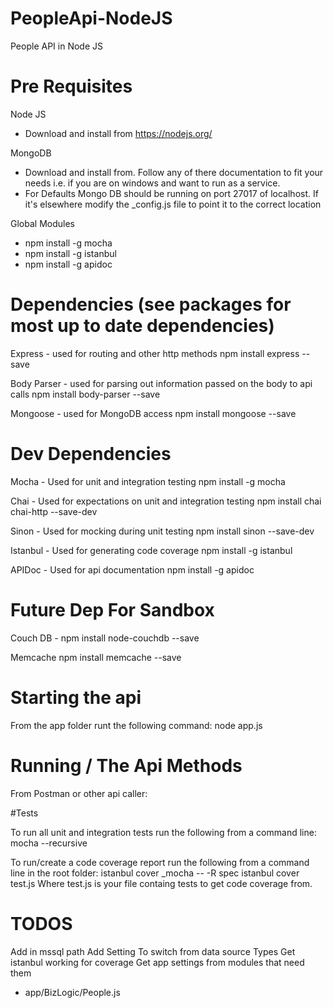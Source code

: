 # PeopleApi-NodeJS
People API in Node JS


# Pre Requisites
Node JS
- Download and install from https://nodejs.org/

MongoDB
- Download and install from. Follow any of there documentation to fit your needs i.e. if you are on windows and want to run as a service.
- For Defaults Mongo DB should be running on port 27017 of localhost.  If it's elsewhere modify the \_config.js file to point it to the correct location

Global Modules
- npm install -g mocha
- npm install -g istanbul
- npm install -g apidoc

# Dependencies (see packages for most up to date dependencies)
Express - used for routing and other http methods
npm install express --save

Body Parser - used for parsing out information passed on the body to api calls
npm install body-parser --save

Mongoose - used for MongoDB access
npm install mongoose --save

# Dev Dependencies
Mocha - Used for unit and integration testing
npm install -g mocha

Chai - Used for expectations on unit and integration testing
npm install chai chai-http --save-dev

Sinon - Used for mocking during unit testing
npm install sinon --save-dev

Istanbul - Used for generating code coverage
npm install -g istanbul

APIDoc - Used for api documentation
npm install -g apidoc


# Future Dep For Sandbox
Couch DB -
npm install node-couchdb --save

Memcache
npm install memcache --save


# Starting the api
From the app folder runt the following command: node app.js

# Running / The Api Methods
From Postman or other api caller:


#Tests

To run all unit and integration tests run the following from a command line:
mocha --recursive

To run/create a code coverage report run the following from a command line in the root folder:
istanbul cover \_mocha -- -R spec
istanbul cover test.js Where test.js is your file containg tests to get code coverage from.

# TODOS
Add in mssql path
Add Setting To switch from data source Types
Get istanbul working for coverage
Get app settings from modules that need them
 - app/BizLogic/People.js
